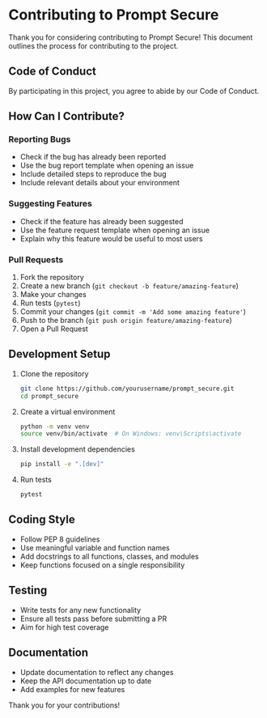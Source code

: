 # Contributing to Prompt Secure

Thank you for considering contributing to Prompt Secure! This document outlines the process for contributing to the project.

## Code of Conduct

By participating in this project, you agree to abide by our Code of Conduct.

## How Can I Contribute?

### Reporting Bugs

- Check if the bug has already been reported
- Use the bug report template when opening an issue
- Include detailed steps to reproduce the bug
- Include relevant details about your environment

### Suggesting Features

- Check if the feature has already been suggested
- Use the feature request template when opening an issue
- Explain why this feature would be useful to most users

### Pull Requests

1. Fork the repository
2. Create a new branch (`git checkout -b feature/amazing-feature`)
3. Make your changes
4. Run tests (`pytest`)
5. Commit your changes (`git commit -m 'Add some amazing feature'`)
6. Push to the branch (`git push origin feature/amazing-feature`)
7. Open a Pull Request

## Development Setup

1. Clone the repository
   ```bash
   git clone https://github.com/yourusername/prompt_secure.git
   cd prompt_secure
   ```

2. Create a virtual environment
   ```bash
   python -m venv venv
   source venv/bin/activate  # On Windows: venv\Scripts\activate
   ```

3. Install development dependencies
   ```bash
   pip install -e ".[dev]"
   ```

4. Run tests
   ```bash
   pytest
   ```

## Coding Style

- Follow PEP 8 guidelines
- Use meaningful variable and function names
- Add docstrings to all functions, classes, and modules
- Keep functions focused on a single responsibility

## Testing

- Write tests for any new functionality
- Ensure all tests pass before submitting a PR
- Aim for high test coverage

## Documentation

- Update documentation to reflect any changes
- Keep the API documentation up to date
- Add examples for new features

Thank you for your contributions!

